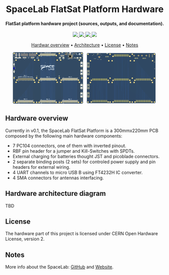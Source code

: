 <h1 align="center">
	SpaceLab FlatSat Platform Hardware
	<br>
</h1>

<h4 align="center">FlatSat platform hardware project (sources, outputs, and documentation).</h4>

<p align="center">
    <a href="">
		<img src="https://img.shields.io/badge/status-development-green?style=for-the-badge">
	</a>
    <a href="">
		<img src="https://img.shields.io/badge/version-0.1-blue?style=for-the-badge">
	</a>
	<a href="">
		<img src="https://img.shields.io/badge/CAD%20tool-altium%20v20.2-9cf?style=for-the-badge">
	</a>
	<a href="">
		<img src="https://img.shields.io/badge/license-CERN-red?style=for-the-badge">
	</a>
	<!---
	<a href="https://github.com/spacelab-ufsc/obdh2/tree/dev/doc/build">
		<img src="https://img.shields.io/badge/for%20more-here-lightgray?style=for-the-badge">
	</a>
	--->
</p>

<p align="center">
  	<a href="#overview">Hardwar overview</a> •
  	<a href="#architecture">Architecture</a> •
  	<a href="#license">License</a> •
  	<a href="#notes">Notes</a>
</p>

<p align="center">
	<img width="45%" src="https://github.com/spacelab-ufsc/flatsat-platform/blob/documentation/doc/figures/flatsat_top_image.PNG">
	<img width="45%" src="https://github.com/spacelab-ufsc/flatsat-platform/blob/documentation/doc/figures/flatsat_bottom_image.PNG">
</p>

## Hardware overview

Currently in v0.1, the SpaceLab FlatSat Platform is a 300mmx220mm PCB composed by the following main hardware components:

* 7 PC104 connectors, one of them with inverted pinout.
* RBF pin header for a jumper and Kill-Switches with SPDTs.
* External charging for batteries thought JST and picoblade connectors.
* 2 separate binding posts (2 sets) for controled power supply and pin headers for external wiring. 
* 4 UART channels to micro USB B using FT4232H IC converter.
* 4 SMA connectors for antennas interfacing.

## Hardware architecture diagram

<!---
<p align="center">
	<img width="70%" src="https://github.com/spacelab-ufsc/obdh2/blob/master/doc/figures/block_diagram.pdf">
</p>
--->

TBD

<!---

## Version

TBD

--->

## License

The hardware part of this project is licensed under CERN Open Hardware License, version 2.

## Notes

More info about the SpaceLab: [GitHub](https://github.com/spacelab-ufsc/spacelab) and [Website](https://spacelab.ufsc.br/en/home/).